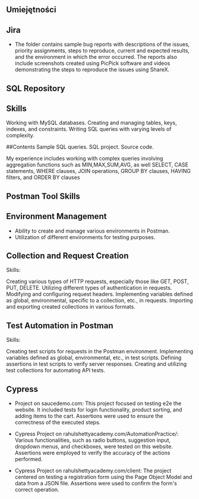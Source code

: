 ## Umiejętności

## Jira
- The folder contains sample bug reports with descriptions of the issues, priority assignments, steps to reproduce, current and expected results, and the environment in which the error occurred. The reports also include screenshots created using PicPick software and videos demonstrating the steps to reproduce the issues using ShareX.

## SQL Repository

## Skills
Working with MySQL databases.
Creating and managing tables, keys, indexes, and constraints.
Writing SQL queries with varying levels of complexity.

##Contents
Sample SQL queries.
SQL project.
Source code.

My experience includes working with complex queries involving aggregation functions such as 
MIN,MAX,SUM,AVG, as well SELECT, CASE statements, WHERE clauses, JOIN operations, GROUP BY clauses, HAVING filters, and ORDER BY 
clauses


## Postman Tool Skills

## Environment Management

- Ability to create and manage various environments in Postman.
- Utilization of different environments for testing purposes.

## Collection and Request Creation

Skills:

Creating various types of HTTP requests, especially those like GET, POST, PUT, DELETE.
Utilizing different types of authentication in requests.
Modifying and configuring request headers.
Implementing variables defined as global, environmental, specific to a collection, etc., in requests.
Importing and exporting created collections in various formats.

## Test Automation in Postman

Skills:

Creating test scripts for requests in the Postman environment.
Implementing variables defined as global, environmental, etc., in test scripts.
Defining assertions in test scripts to verify server responses.
Creating and utilizing test collections for automating API tests.

## Cypress 

- Project on saucedemo.com:
This project focused on testing e2e the website. It included tests for login functionality, product sorting, and adding items to the cart. 
Assertions were used to ensure the correctness of the executed steps.

- Cypress Project on rahulshettyacademy.com/AutomationPractice/: 
Various functionalities, such as radio buttons, suggestion input, dropdown menus, and checkboxes, were tested on this website. Assertions 
were employed to verify the accuracy of the actions performed.

- Cypress Project on rahulshettyacademy.com/client: 
The project centered on testing a registration form using the Page Object Model and data from a JSON file. Assertions were used to confirm 
the form's correct operation.
